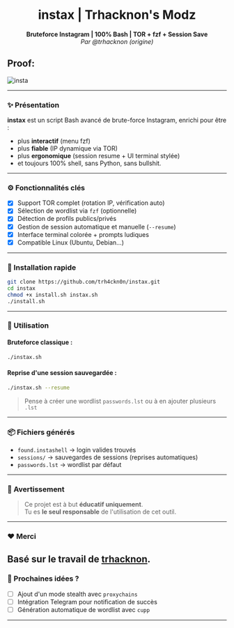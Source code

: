<h1 align="center">instax | Trhacknon's Modz</h1>

<p align="center">
  <strong>Bruteforce Instagram | 100% Bash | TOR + fzf + Session Save</strong><br>
  <em>Par @trhacknon (origine)</em>
</p>

## Proof:
![insta](https://user-images.githubusercontent.com/50268203/81773518-694f8800-94b6-11ea-859d-9c2362d71dd4.gif)


---

### ✨ Présentation

**instax** est un script Bash avancé de brute-force Instagram, enrichi pour être :

- plus **interactif** (menu fzf)
- plus **fiable** (IP dynamique via TOR)
- plus **ergonomique** (session resume + UI terminal stylée)
- et toujours 100% shell, sans Python, sans bullshit.

---

### ⚙️ Fonctionnalités clés

- [x] Support TOR complet (rotation IP, vérification auto)
- [x] Sélection de wordlist via `fzf` (optionnelle)
- [x] Détection de profils publics/privés
- [x] Gestion de session automatique et manuelle (`--resume`)
- [x] Interface terminal colorée + prompts ludiques
- [x] Compatible Linux (Ubuntu, Debian...)

---

### 🚀 Installation rapide

```bash
git clone https://github.com/trh4ckn0n/instax.git
cd instax
chmod +x install.sh instax.sh
./install.sh
```

---

### 🎯 Utilisation

#### Bruteforce classique :
```bash
./instax.sh
```

#### Reprise d'une session sauvegardée :
```bash
./instax.sh --resume
```

> Pense à créer une wordlist `passwords.lst` ou à en ajouter plusieurs `.lst`

---

### 📦 Fichiers générés

- `found.instashell` → login valides trouvés
- `sessions/` → sauvegardes de sessions (reprises automatiques)
- `passwords.lst` → wordlist par défaut

---

### 🔐 Avertissement

> Ce projet est à but **éducatif uniquement**.  
> Tu es **le seul responsable** de l'utilisation de cet outil.

---

### ❤️ Merci

Basé sur le travail de [trhacknon](https://github.com/trh4ckn0n).  
---

### 🧠 Prochaines idées ?

- [ ] Ajout d'un mode stealth avec `proxychains`
- [ ] Intégration Telegram pour notification de succès
- [ ] Génération automatique de wordlist avec `cupp`

---
